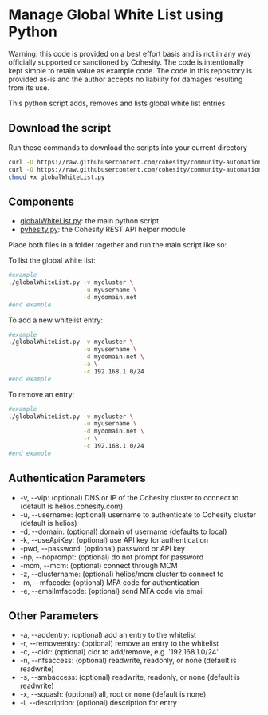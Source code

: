 # Manage Global White List using Python

Warning: this code is provided on a best effort basis and is not in any way officially supported or sanctioned by Cohesity. The code is intentionally kept simple to retain value as example code. The code in this repository is provided as-is and the author accepts no liability for damages resulting from its use.

This python script adds, removes and lists global white list entries

## Download the script

Run these commands to download the scripts into your current directory

```bash
curl -O https://raw.githubusercontent.com/cohesity/community-automation-samples/main/python/globalWhiteList/globalWhiteList.py
curl -O https://raw.githubusercontent.com/cohesity/community-automation-samples/main/python/pyhesity.py
chmod +x globalWhiteList.py
```

## Components

* [globalWhiteList.py](https://raw.githubusercontent.com/cohesity/community-automation-samples/main/python/globalWhiteList/globalWhiteList.py): the main python script
* [pyhesity.py](https://raw.githubusercontent.com/cohesity/community-automation-samples/main/python/pyhesity/pyhesity.py): the Cohesity REST API helper module

Place both files in a folder together and run the main script like so:

To list the global white list:

```bash
#example
./globalWhiteList.py -v mycluster \
                     -u myusername \
                     -d mydomain.net
#end example
```

To add a new whitelist entry:

```bash
#example
./globalWhiteList.py -v mycluster \
                     -u myusername \
                     -d mydomain.net \
                     -a \
                     -c 192.168.1.0/24
#end example
```

To remove an entry:

```bash
#example
./globalWhiteList.py -v mycluster \
                     -u myusername \
                     -d mydomain.net \
                     -r \
                     -c 192.168.1.0/24
#end example
```

## Authentication Parameters

* -v, --vip: (optional) DNS or IP of the Cohesity cluster to connect to (default is helios.cohesity.com)
* -u, --username: (optional) username to authenticate to Cohesity cluster (default is helios)
* -d, --domain: (optional) domain of username (defaults to local)
* -k, --useApiKey: (optional) use API key for authentication
* -pwd, --password: (optional) password or API key
* -np, --noprompt: (optional) do not prompt for password
* -mcm, --mcm: (optional) connect through MCM
* -z, --clustername: (optional) helios/mcm cluster to connect to
* -m, --mfacode: (optional) MFA code for authentication
* -e, --emailmfacode: (optional) send MFA code via email

## Other Parameters

* -a, --addentry: (optional) add an entry to the whitelist
* -r, --removeentry: (optional) remove an entry to the whitelist
* -c, --cidr: (optional) cidr to add/remove, e.g. '192.168.1.0/24'
* -n, --nfsaccess: (optional) readwrite, readonly, or none (default is readwrite)
* -s, --smbaccess: (optional) readwrite, readonly, or none (default is readwrite)
* -x, --squash: (optional) all, root or none (default is none)
* -i, --description: (optional) description for entry
